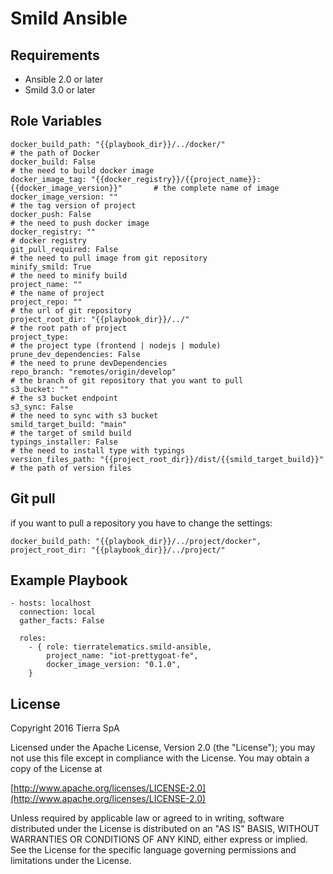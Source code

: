 # Smild Ansible

## Requirements

* Ansible 2.0 or later
* Smild 3.0 or later

## Role Variables

    docker_build_path: "{{playbook_dir}}/../docker/"                                        # the path of Docker
    docker_build: False                                                                     # the need to build docker image
    docker_image_tag: "{{docker_registry}}/{{project_name}}:{{docker_image_version}}"       # the complete name of image
    docker_image_version: ""                                                                # the tag version of project
    docker_push: False                                                                      # the need to push docker image
    docker_registry: ""                                                                     # docker registry
    git_pull_required: False                                                                # the need to pull image from git repository
    minify_smild: True                                                                      # the need to minify build
    project_name: ""                                                                        # the name of project
    project_repo: ""                                                                        # the url of git repository
    project_root_dir: "{{playbook_dir}}/../"                                                # the root path of project
    project_type:                                                                           # the project type (frontend | nodejs | module)
    prune_dev_dependencies: False                                                           # the need to prune devDependencies
    repo_branch: "remotes/origin/develop"                                                   # the branch of git repository that you want to pull
    s3_bucket: ""                                                                           # the s3 bucket endpoint
    s3_sync: False                                                                          # the need to sync with s3 bucket
    smild_target_build: "main"                                                              # the target of smild build
    typings_installer: False                                                                # the need to install type with typings
    version_files_path: "{{project_root_dir}}/dist/{{smild_target_build}}"                  # the path of version files


## Git pull
if you want to pull a repository you have to change the settings:
``` 
docker_build_path: "{{playbook_dir}}/../project/docker",
project_root_dir: "{{playbook_dir}}/../project/" 
```

## Example Playbook

    - hosts: localhost
      connection: local
      gather_facts: False

      roles:
        - { role: tierratelematics.smild-ansible,
            project_name: "iot-prettygoat-fe",
            docker_image_version: "0.1.0",
        }

## License

Copyright 2016 Tierra SpA

Licensed under the Apache License, Version 2.0 (the "License");
you may not use this file except in compliance with the License.
You may obtain a copy of the License at

[http://www.apache.org/licenses/LICENSE-2.0](http://www.apache.org/licenses/LICENSE-2.0)

Unless required by applicable law or agreed to in writing, software
distributed under the License is distributed on an "AS IS" BASIS,
WITHOUT WARRANTIES OR CONDITIONS OF ANY KIND, either express or implied.
See the License for the specific language governing permissions and
limitations under the License.